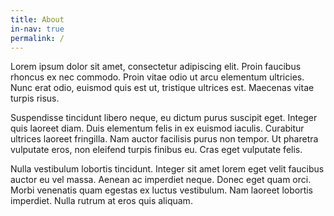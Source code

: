 ```yaml
---
title: About
in-nav: true
permalink: /
---
```


Lorem ipsum dolor sit amet, consectetur adipiscing elit. Proin faucibus rhoncus ex nec commodo. Proin vitae odio ut arcu elementum ultricies. Nunc erat odio, euismod quis est ut, tristique ultrices est. Maecenas vitae turpis risus.

Suspendisse tincidunt libero neque, eu dictum purus suscipit eget. Integer quis laoreet diam. Duis elementum felis in ex euismod iaculis. Curabitur ultrices laoreet fringilla. Nam auctor facilisis purus non tempor. Ut pharetra vulputate eros, non eleifend turpis finibus eu. Cras eget vulputate felis.

Nulla vestibulum lobortis tincidunt. Integer sit amet lorem eget velit faucibus auctor eu vel massa. Aenean ac imperdiet neque. Donec eget quam orci. Morbi venenatis quam egestas ex luctus vestibulum. Nam laoreet lobortis imperdiet. Nulla rutrum at eros quis aliquam.
